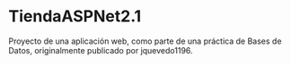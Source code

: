 # TiendaASPNet2.1
Proyecto de una aplicación web, como parte de una práctica de Bases de Datos, originalmente publicado por jquevedo1196.

